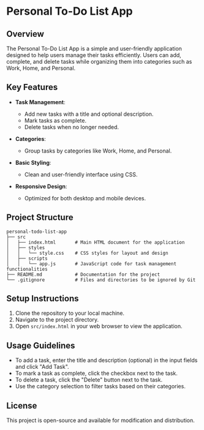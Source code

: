 # Personal To-Do List App

## Overview
The Personal To-Do List App is a simple and user-friendly application designed to help users manage their tasks efficiently. Users can add, complete, and delete tasks while organizing them into categories such as Work, Home, and Personal.

## Key Features
- **Task Management**: 
  - Add new tasks with a title and optional description.
  - Mark tasks as complete.
  - Delete tasks when no longer needed.
  
- **Categories**: 
  - Group tasks by categories like Work, Home, and Personal.

- **Basic Styling**: 
  - Clean and user-friendly interface using CSS.

- **Responsive Design**: 
  - Optimized for both desktop and mobile devices.

## Project Structure
```
personal-todo-list-app
├── src
│   ├── index.html       # Main HTML document for the application
│   ├── styles
│   │   └── style.css    # CSS styles for layout and design
│   ├── scripts
│   │   └── app.js       # JavaScript code for task management functionalities
├── README.md            # Documentation for the project
└── .gitignore           # Files and directories to be ignored by Git
```

## Setup Instructions
1. Clone the repository to your local machine.
2. Navigate to the project directory.
3. Open `src/index.html` in your web browser to view the application.

## Usage Guidelines
- To add a task, enter the title and description (optional) in the input fields and click "Add Task".
- To mark a task as complete, click the checkbox next to the task.
- To delete a task, click the "Delete" button next to the task.
- Use the category selection to filter tasks based on their categories.

## License
This project is open-source and available for modification and distribution.